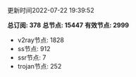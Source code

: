 更新时间2022-07-22 19:39:52

**总订阅: 378**
**总节点: 15447**
**有效节点: 2999**
- v2ray节点: 1828
- ss节点: 912
- ssr节点: 7
- trojan节点: 252
